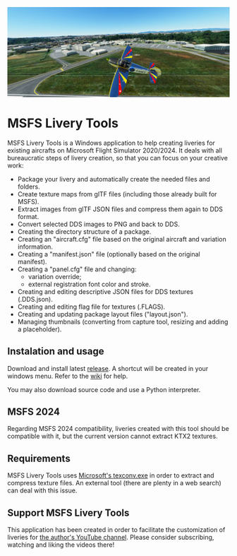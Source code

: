 [![Header image](resources/header.jpg)](https://github.com/leandroarndt/msfs_livery_tools)

# MSFS Livery Tools

MSFS Livery Tools is a Windows application to help creating liveries for existing aircrafts on Microsoft Flight Simulator 2020/2024. It deals with all bureaucratic steps of livery creation, so that you can focus on your creative work:

* Package your livery and automatically create the needed files and folders.
* Create texture maps from glTF files (including those already built for MSFS).
* Extract images from glTF JSON files and compress them again to DDS format.
* Convert selected DDS images to PNG and back to DDS.
* Creating the directory structure of a package.
* Creating an "aircraft.cfg" file based on the original aircraft and variation information.
* Creating a "manifest.json" file (optionally based on the original manifest).
* Creating a "panel.cfg" file and changing:
  * variation override;
  * external registration font color and stroke.
* Creating and editing descriptive JSON files for DDS textures (.DDS.json).
* Creating and editing flag file for textures (.FLAGS).
* Creating and updating package layout files ("layout.json").
* Managing thumbnails (converting from capture tool, resizing and adding a placeholder).

## Instalation and usage

Download and install latest [release](https://github.com/leandroarndt/msfs_livery_tools/releases). A shortcut will be created in your windows menu. Refer to the [wiki](https://github.com/leandroarndt/msfs_livery_tools/wiki) for help.

You may also download source code and use a Python interpreter.

## MSFS 2024

Regarding MSFS 2024 compatibility, liveries created with this tool should be compatible with it, but the current version cannot extract KTX2 textures.

## Requirements

MSFS Livery Tools uses [Microsoft's texconv.exe](https://github.com/Microsoft/DirectXTex/wiki/Texconv)
in order to extract and compress texture files. An external tool (there are plenty in a web search) can deal with this issue.

## Support MSFS Livery Tools

This application has been created in order to facilitate the customization of liveries for [the
author's YouTube channel](https://youtube.com/@fswt). Please consider subscribing, watching and
liking the videos there!
